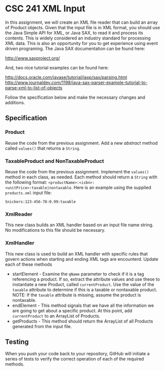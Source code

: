 # CSC 241 XML Input

In this assignment, we will create an XML file reader that can build an array of Product
objects. Given that the input file is in XML format, you should use the Java Simple API 
for XML, or Java SAX, to read it and process its contents. This is widely considered an 
industry standard for processing XML data. This is also an opportunity for you to get 
experience using event driven programing. The Java SAX documentation can be found here:

http://www.saxproject.org/

And, two nice tutorial examples can be found here:

http://docs.oracle.com/javase/tutorial/jaxp/sax/parsing.html
http://www.journaldev.com/1198/java-sax-parser-example-tutorial-to-parse-xml-to-list-of-objects

Follow the specification below and make the necessary changes and additions.

## Specification

### Product
Reuse the code from the previous assignment. Add a new *abstract* method called `values()` 
that returns a `String`.
 

### TaxableProduct and NonTaxableProduct
Reuse the code from the previous assignment. Implement the `values()` method in each class, 
as needed.  Each method should return a `String` with the following format:
`<productName>:<isbn>:<unitPrice>:taxable|nontaxable`. Here is an example using the supplied
`products.xml` input file:

`Snickers:123-456-78:0.99:taxable`

### XmlReader
This new class builds an XML handler based on an input file name string. No modifications
to this file should be necessary.

### XmlHandler
This new class is used to build an XML handler with specific rules that govern actions
when starting and ending XML tags are encounterd. Update each of these methods
- startElement - Examine the `qName` parameter to check if it is a tag referencing a 
product. If so, extract the attribute values and use these to instantiate a new Product, 
called `currentProduct`. Use the value of the `taxable` attribute to determine if this is 
a taxable or nontaxable product. NOTE: If the `taxable` attribute is missing, assume the 
product is nontaxable.
- endElement - This method signals that we have all the information we are going to get 
about a specific product. At this point, add `currentProduct` to an ArrayList of Products.
- getProducts - This method should return the ArrayList of all Products generated from
the input file.

## Testing
When you push your code back to your repository, GitHub will initiate a series of
tests to verify the correct operation of each of the required methods.
